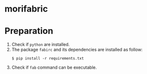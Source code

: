 # morifabric


# Preparation

1. Check if `python` are installed.
1. The package `fabirc` and its dependencies are installed as follow:
	```
	$ pip install -r requirements.txt
	```
1. Check if `fab` command can be executable.
